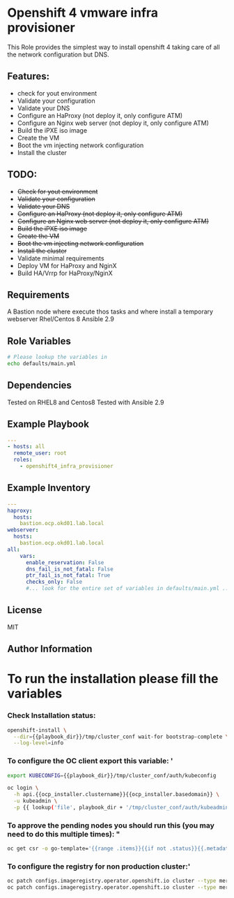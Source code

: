 Openshift 4 vmware infra provisioner
=========

This Role provides the simplest way to install openshift 4 taking care of all the network configuration but DNS.

Features:
------------
- check for yout environment
- Validate your configuration
- Validate your DNS
- Configure an HaProxy (not deploy it, only configure ATM)
- Configure an Nginx web server (not deploy it, only configure ATM)
- Build the iPXE iso image
- Create the VM
- Boot the vm injecting network configuration
- Install the cluster

TODO:
------------
- ~~Check for yout environment~~
- ~~Validate your configuration~~
- ~~Validate your DNS~~
- ~~Configure an HaProxy (not deploy it, only configure ATM)~~
- ~~Configure an Nginx web server (not deploy it, only configure ATM)~~
- ~~Build the iPXE iso image~~
- ~~Create the VM~~
- ~~Boot the vm injecting network configuration~~
- ~~Install the cluster~~
- Validate minimal requirements
- Deploy VM for HaProxy and NginX
- Build HA/Vrrp for HaProxy/NginX

Requirements
------------

A Bastion node where execute thos tasks and where install a temporary webserver
Rhel/Centos 8
Ansible 2.9

Role Variables
--------------

```bash
# Please lookup the variables in 
echo defaults/main.yml
```

Dependencies
------------

Tested on RHEL8 and Centos8
Tested with Ansible 2.9

Example Playbook
----------------

```yaml
---
- hosts: all
  remote_user: root
  roles:
    - openshift4_infra_provisioner
```

Example Inventory
----------------

```yaml
---
haproxy:
  hosts:
    bastion.ocp.okd01.lab.local
webserver:
  hosts:
    bastion.ocp.okd01.lab.local
all:
    vars:
      enable_reservation: False
      dns_fail_is_not_fatal: False
      ptr_fail_is_not_fatal: True
      checks_only: False
      #... look for the entire set of variables in defaults/main.yml ...
```

License
-------

MIT

Author Information
------------------

# To run the installation please fill the variables

### Check Installation status:
```bash
openshift-install \
  --dir={{playbook_dir}}/tmp/cluster_conf wait-for bootstrap-complete \
  --log-level=info
```

### To configure the OC client export this variable:  '
```bash
export KUBECONFIG={{playbook_dir}}/tmp/cluster_conf/auth/kubeconfig

oc login \
  -h api.{{ocp_installer.clustername}}{{ocp_installer.basedomain}} \
  -u kubeadmin \
  -p {{ lookup('file', playbook_dir + '/tmp/cluster_conf/auth/kubeadmin-password') }}
```

### To approve the pending nodes you should run this (you may need to do this multiple times):  "
```bash
oc get csr -o go-template='{{range .items}}{{if not .status}}{{.metadata.name}}{{"\n"}}{{end}}{{end}}' | xargs oc adm certificate approve
```
### To configure the registry for non production cluster:'
```bash
oc patch configs.imageregistry.operator.openshift.io cluster --type merge --patch '{"spec":{"managementState":"Managed"}}'`
oc patch configs.imageregistry.operator.openshift.io cluster --type merge --patch '{"spec":{"storage":{"emptyDir":{}}}}'
```
